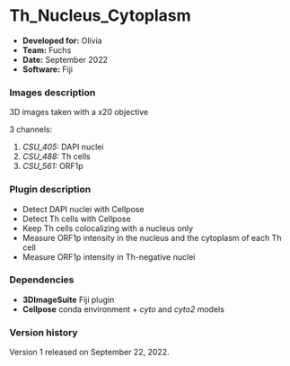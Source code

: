 # Th_Nucleus_Cytoplasm

* **Developed for:** Olivia
* **Team:** Fuchs
* **Date:** September 2022
* **Software:** Fiji


### Images description

3D images taken with a x20 objective

3 channels:
  1. *CSU_405:* DAPI nuclei
  2. *CSU_488:* Th cells 
  3. *CSU_561:* ORF1p

### Plugin description

* Detect DAPI nuclei with Cellpose
* Detect Th cells with Cellpose
* Keep Th cells colocalizing with a nucleus only
* Measure ORF1p intensity in the nucleus and the cytoplasm of each Th cell
* Measure ORF1p intensity in Th-negative nuclei


### Dependencies

* **3DImageSuite** Fiji plugin
* **Cellpose** conda environment + *cyto* and *cyto2* models

### Version history

Version 1 released on September 22, 2022.
